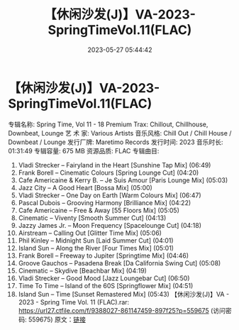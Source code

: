 ﻿---
title: 【休闲沙发(J)】VA-2023-SpringTimeVol.11(FLAC)
date: 2023-05-27 05:44:42
categories: 古典音乐、新世纪、纯音雅乐
tags: 纯音雅乐
---
# 【休闲沙发(J)】VA-2023-SpringTimeVol.11(FLAC)

专辑名称: Spring Time, Vol 11 - 18 Premium
Trax: Chillout, Chillhouse, Downbeat, Lounge
艺 术 家: Various Artists
音乐风格: Chill Out / Chill House / Downbeat / Lounge
发行厂牌: Maretimo Records
发行时间: 2023
音乐时长: 01:31:49
专辑容量: 675 MB
资源品质: FLAC
专辑曲目:
01. Vladi Strecker – Fairyland in the Heart [Sunshine Tap Mix]
(06:49)
02. Frank Borell – Cinematic Colours [Spring Lounge Cut]
(04:20)
03. Cafe Americaine & Kerry B. – Je Suis Amour [Paris Lounge
Mix] (05:03)
04. Jazz City – A Good Heart [Bossa Mix] (05:00)
05. Vladi Strecker – One Day on Earth [Warm Colours Mix]
(06:47)
06. Pascal Dubois – Grooving Harmony [Brilliance Mix]
(04:22)
07. Cafe Americaine – Free & Away [55 Floors Mix]
(05:05)
08. Cinematic – Viventy [Smooth Summer Cut] (04:13)
09. Jazzy James Jr. – Moon Frequency [Spacelounge Cut]
(04:18)
10. Airstream – Calling Out [Glitter Time Mix] (05:06)
11. Phil Kinley – Midnight Sun [Laid Summer Cut] (04:01)
12. Island Sun – Along the River [Four Times Mix] (05:01)
13. Frank Borell – Freeway to Jupiter [Springtime Mix]
(04:46)
14. Groove Gauchos – Pasadena Break [Da California Swing Cut]
(05:08)
15. Cinematic – Skydive [Beachbar Mix] (04:19)
16. Vladi Strecker – Good Mood [Jazz Loungebar Cut] (06:50)
17. Time To Time – Island of the 60S [Springflower Mix]
(04:51)
18. Island Sun – Time [Sunset Remastered Mix] (05:43)
【休闲沙发(J)】VA - 2023 - Spring Time Vol. 11 (FLAC).rar: https://url27.ctfile.com/f/9388027-861147459-897f25?p=559675
(访问密码: 559675)
原文：[链接](https://blog.sina.com.cn/s/blog_1647c7e760103121z.html)